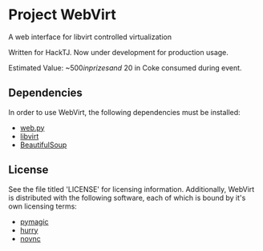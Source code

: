 Project WebVirt
===============
A web interface for libvirt controlled virtualization

Written for HackTJ. Now under development for production usage.

Estimated Value: ~$500 in prizes and ~$20 in Coke consumed during event.


Dependencies
------------
In order to use WebVirt, the following dependencies must be installed:

* [web.py](http://www.webpy.org)
* [libvirt](http://www.libvirt.org)
* [BeautifulSoup](http://www.crummy.com/software/BeautifulSoup)


License
-------
See the file titled 'LICENSE' for licensing information. Additionally,
WebVirt is distributed with the following software, each of which
is bound by it's own licensing terms:
    
* [pymagic](http://pypi.python.org/pypi/pymagic)
* [hurry](http://pypi.python.org/pypi/hurry.filesize)
* [novnc](https://github.com/kanaka/noVNC)
